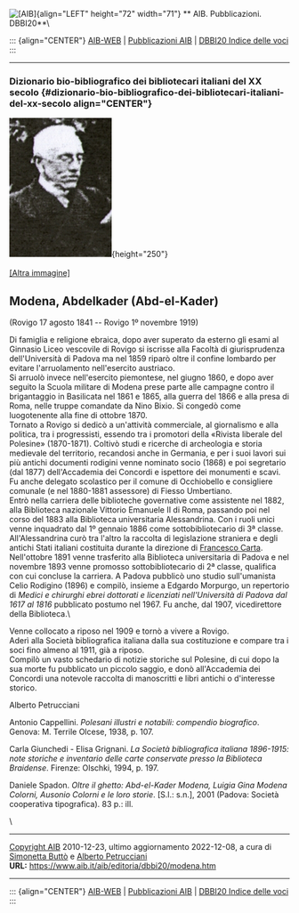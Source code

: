 ![\[AIB\]](/aib/wi/aibv72.gif){align="LEFT" height="72" width="71"}
** AIB. Pubblicazioni. DBBI20**\

::: {align="CENTER"}
[AIB-WEB](/) \| [Pubblicazioni AIB](/pubblicazioni/) \| [DBBI20 Indice
delle voci](dbbi20.htm)
:::

------------------------------------------------------------------------

### Dizionario bio-bibliografico dei bibliotecari italiani del XX secolo {#dizionario-bio-bibliografico-dei-bibliotecari-italiani-del-xx-secolo align="CENTER"}

![\[Ritratto\]](modena.jpg){height="250"}\
\
[\[Altra immagine\]](modena2.jpg)

## Modena, Abdelkader (Abd-el-Kader)

(Rovigo 17 agosto 1841 -- Rovigo 1º novembre 1919)

Di famiglia e religione ebraica, dopo aver superato da esterno gli esami
al Ginnasio Liceo vescovile di Rovigo si iscrisse alla Facoltà di
giurisprudenza dell\'Università di Padova ma nel 1859 riparò oltre il
confine lombardo per evitare l\'arruolamento nell\'esercito austriaco.\
Si arruolò invece nell\'esercito piemontese, nel giugno 1860, e dopo
aver seguito la Scuola militare di Modena prese parte alle campagne
contro il brigantaggio in Basilicata nel 1861 e 1865, alla guerra del
1866 e alla presa di Roma, nelle truppe comandate da Nino Bixio. Si
congedò come luogotenente alla fine di ottobre 1870.\
Tornato a Rovigo si dedicò a un\'attività commerciale, al giornalismo e
alla politica, tra i progressisti, essendo tra i promotori della
«Rivista liberale del Polesine» (1870-1871). Coltivò studi e ricerche di
archeologia e storia medievale del territorio, recandosi anche in
Germania, e per i suoi lavori sui più antichi documenti rodigini venne
nominato socio (1868) e poi segretario (dal 1877) dell\'Accademia dei
Concordi e ispettore dei monumenti e scavi. Fu anche delegato scolastico
per il comune di Occhiobello e consigliere comunale (e nel 1880-1881
assessore) di Fiesso Umbertiano.\
Entrò nella carriera delle biblioteche governative come assistente nel
1882, alla Biblioteca nazionale Vittorio Emanuele II di Roma, passando
poi nel corso del 1883 alla Biblioteca universitaria Alessandrina. Con i
ruoli unici venne inquadrato dal 1º gennaio 1886 come sottobibliotecario
di 3ª classe. All\'Alessandrina curò tra l\'altro la raccolta di
legislazione straniera e degli antichi Stati italiani costituita durante
la direzione di [Francesco Carta](carta.htm).\
Nell\'ottobre 1891 venne trasferito alla Biblioteca universitaria di
Padova e nel novembre 1893 venne promosso sottobibliotecario di 2ª
classe, qualifica con cui concluse la carriera. A Padova pubblicò uno
studio sull\'umanista Celio Rodigino (1896) e compilò, insieme a Edgardo
Morpurgo, un repertorio di *Medici e chirurghi ebrei dottorati e
licenziati nell\'Università di Padova dal 1617 al 1816* pubblicato
postumo nel 1967. Fu anche, dal 1907, vicedirettore della Biblioteca.\

Venne collocato a riposo nel 1909 e tornò a vivere a Rovigo.\
Aderì alla Società bibliografica italiana dalla sua costituzione e
compare tra i soci fino almeno al 1911, già a riposo.\
Compilò un vasto schedario di notizie storiche sul Polesine, di cui dopo
la sua morte fu pubblicato un piccolo saggio, e donò all\'Accademia dei
Concordi una notevole raccolta di manoscritti e libri antichi o
d\'interesse storico.

Alberto Petrucciani

Antonio Cappellini. *Polesani illustri e notabili: compendio
biografico*. Genova: M. Terrile Olcese, 1938, p. 107.

Carla Giunchedi - Elisa Grignani. *La Società bibliografica italiana
1896-1915: note storiche e inventario delle carte conservate presso la
Biblioteca Braidense*. Firenze: Olschki, 1994, p. 197.

Daniele Spadon. *Oltre il ghetto: Abd-el-Kader Modena, Luigia Gina
Modena Colorni, Ausonio Colorni e le loro storie*. \[S.l.: s.n.\], 2001
(Padova: Società cooperativa tipografica). 83 p.: ill.

\

------------------------------------------------------------------------

[Copyright AIB](/su-questo-sito/dichiarazione-di-copyright-aib-web/)
2010-12-23, ultimo aggiornamento 2022-12-08, a cura di [Simonetta
Buttò](/aib/redazione3.htm) e [Alberto
Petrucciani](/su-questo-sito/redazione-aib-web/)\
**URL:** https://www.aib.it/aib/editoria/dbbi20/modena.htm

------------------------------------------------------------------------

::: {align="CENTER"}
[AIB-WEB](/) \| [Pubblicazioni AIB](/pubblicazioni/) \| [DBBI20 Indice
delle voci](dbbi20.htm)
:::
